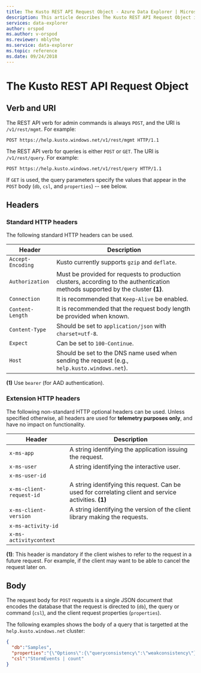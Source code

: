 ```yaml
---
title: The Kusto REST API Request Object - Azure Data Explorer | Microsoft Docs
description: This article describes The Kusto REST API Request Object in Azure Data Explorer.
services: data-explorer
author: orspod
ms.author: v-orspod
ms.reviewer: mblythe
ms.service: data-explorer
ms.topic: reference
ms.date: 09/24/2018
---
```

# The Kusto REST API Request Object

## Verb and URI

The REST API verb for admin commands is always `POST`, and the
URI is `/v1/rest/mgmt`. For example:

```
POST https://help.kusto.windows.net/v1/rest/mgmt HTTP/1.1 
```

The REST API verb for queries is either `POST` or `GET`. The
URI is `/v1/rest/query`. For example:

```
POST https://help.kusto.windows.net/v1/rest/query HTTP/1.1 
```

If `GET` is used, the query parameters specify the values that
appear in the `POST` body (`db`, `csl`, and `properties`) -- see
below.

## Headers

### Standard HTTP headers

The following standard HTTP headers can be used.

|Header           |Description                                                                                                                    |
|-----------------|-------------------------------------------------------------------------------------------------------------------------------|
|`Accept-Encoding`|Kusto currently supports `gzip` and `deflate`.                                                                                 |
|`Authorization`  |Must be provided for requests to production clusters, according to the authentication methods supported by the cluster **(1)**.|
|`Connection`     |It is recommended that `Keep-Alive` be enabled.                                                                                |
|`Content-Length` |It is recommended that the request body length be provided when known.                                                         |
|`Content-Type`   |Should be set to `application/json` with `charset=utf-8`.                                                                      |
|`Expect`         |Can be set to `100-Continue`.                                                                                                  |
|`Host`           |Should be set to the DNS name used when sending the request (e.g., `help.kusto.windows.net`).                                  |


**(1)** Use `bearer` (for AAD authentication).

### Extension HTTP headers

The following non-standard HTTP optional headers can be used. Unless specified otherwise,
all headers are used for **telemetry purposes only**, and have no impact on
functionality.

|Header                  |Description                                                                                           |
|------------------------|------------------------------------------------------------------------------------------------------|
|`x-ms-app`              |A string identifying the application issuing the request.                                             |
|`x-ms-user`             |A string identifying the interactive user.                                                            |
|`x-ms-user-id`          |                                                                                                      |
|`x-ms-client-request-id`|A string identifying this request. Can be used for correlating client and service activities. **(1)** |
|`x-ms-client-version`   |A string identifying the version of the client library making the requests.                           |
|`x-ms-activity-id`      ||
|`x-ms-activitycontext`  ||

**(1)**: This header is mandatory if the client wishes to refer to the request
in a future request. For example, if the client may want to be able to cancel
the request later on.

## Body

The request body for `POST` requests is a single JSON document
that encodes the database that the request is directed to (`db`), the
query or command (`csl`), and the client request properties
(`properties`).


The following examples shows the body of a query that is targetted at the
`help.kusto.windows.net` cluster:

```json
{
  "db":"Samples",
  "properties":"{\"Options\":{\"queryconsistency\":\"weakconsistency\"}}",
  "csl":"StormEvents | count"
}
```
